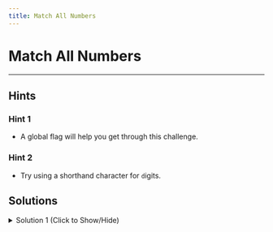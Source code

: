 ```yaml
---
title: Match All Numbers
---
```

# Match All Numbers


---
## Hints

### Hint 1

* A global flag will help you get through this challenge.

### Hint 2

* Try using a shorthand character for `d`igits.


## Solutions

<details><summary>Solution 1 (Click to Show/Hide)</summary>

```javascript
let numRegex = /\d/g;
```

#### Code Explanation

* The `\d` shorthand character is a shortcut for `[0-9]`, it search for any number between 0 and 9.
</details>